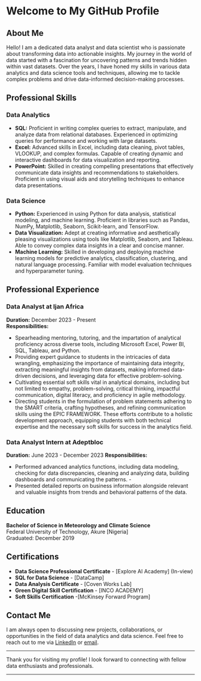 # Welcome to My GitHub Profile

## About Me

Hello! I am a dedicated data analyst and data scientist who is passionate about transforming data into actionable insights. My journey in the world of data started with a fascination for uncovering patterns and trends hidden within vast datasets. Over the years, I have honed my skills in various data analytics and data science tools and techniques, allowing me to tackle complex problems and drive data-informed decision-making processes.

## Professional Skills

### Data Analytics
- **SQL:** Proficient in writing complex queries to extract, manipulate, and analyze data from relational databases. Experienced in optimizing queries for performance and working with large datasets.
- **Excel:** Advanced skills in Excel, including data cleaning, pivot tables, VLOOKUP, and complex formulas. Capable of creating dynamic and interactive dashboards for data visualization and reporting.
- **PowerPoint:** Skilled in creating compelling presentations that effectively communicate data insights and recommendations to stakeholders. Proficient in using visual aids and storytelling techniques to enhance data presentations.

### Data Science
- **Python:** Experienced in using Python for data analysis, statistical modeling, and machine learning. Proficient in libraries such as Pandas, NumPy, Matplotlib, Seaborn, Scikit-learn, and TensorFlow.
- **Data Visualization:** Adept at creating informative and aesthetically pleasing visualizations using tools like Matplotlib, Seaborn, and Tableau. Able to convey complex data insights in a clear and concise manner.
- **Machine Learning:** Skilled in developing and deploying machine learning models for predictive analytics, classification, clustering, and natural language processing. Familiar with model evaluation techniques and hyperparameter tuning.

## Professional Experience

### Data Analyst at Ijan Africa
**Duration:** December 2023 - Present  
**Responsibilities:**
- Spearheading mentoring, tutoring, and the impartation of analytical proficiency across diverse tools, including Microsoft Excel, Power BI, SQL, Tableau, and Python. 
- Providing expert guidance to students in the intricacies of data wrangling, emphasizing the importance of maintaining data integrity, extracting meaningful insights from datasets, making informed data-driven decisions, and leveraging data for effective problem-solving. 
- Cultivating essential soft skills vital in analytical domains, including but not limited to empathy, problem-solving, critical thinking, impactful communication, digital literacy, and proficiency in agile methodology. 
- Directing students in the formulation of problem statements adhering to the SMART criteria, crafting hypotheses, and refining communication skills using the EPIC FRAMEWORK. These efforts contribute to a holistic development approach, equipping students with both technical expertise and the necessary soft skills for success in the analytics field. 

### Data Analyst Intern at Adeptbloc
**Duration:** June 2023 - December 2023 
**Responsibilities:**
- Performed advanced analytics functions, including data modeling, checking for data discrepancies, cleaning and analyzing data, building dashboards and communicating the patterns. -
- Presented detailed reports on business information alongside relevant and valuable insights from trends and behavioral patterns of the data. 


## Education

**Bachelor of Science in Meteorology and Climate Science**  
Federal University of Technology, Akure [Nigeria]  
Graduated: December 2019

## Certifications

- **Data Science Professional Certificate** - [Explore AI Academy] (In-view)
- **SQL for Data Science** - [DataCamp]
- **Data Analysis Certificate** - [Coven Works Lab]
- **Green Digital Skill Certification** - [INCO ACADEMY]
- **Soft Skills Certification** -[McKinsey Forward Program]

## Contact Me

I am always open to discussing new projects, collaborations, or opportunities in the field of data analytics and data science. Feel free to reach out to me via [LinkedIn](linkedin.com/in/joshua-akinola) or [email](mailto:olumuyiwa093@gmail.com).

---

Thank you for visiting my profile! I look forward to connecting with fellow data enthusiasts and professionals.

---

<!---
Jomajay/Jomajay is a ✨ special ✨ repository because its `README.md` (this file) appears on your GitHub profile.
You can click the Preview link to take a look at your changes.
--->

